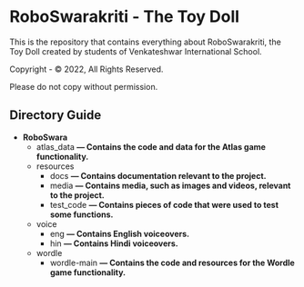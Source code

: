 # RoboSwarakriti - The Toy Doll
This is the repository that contains everything about RoboSwarakriti, the Toy Doll created by students of Venkateshwar International School.  

Copyright - © 2022, All Rights Reserved.  

Please do not copy without permission.  

## Directory Guide  
* **RoboSwara**
    * atlas_data **— Contains the code and data for the Atlas game functionality.**
    * resources
        * docs **— Contains documentation relevant to the project.**
        * media **— Contains media, such as images and videos, relevant to the project.**
        * test_code **— Contains pieces of code that were used to test some functions.**
    * voice
        * eng **— Contains English voiceovers.**
        * hin **— Contains Hindi voiceovers.**
    * wordle
        * wordle-main **— Contains the code and resources for the Wordle game functionality.**
